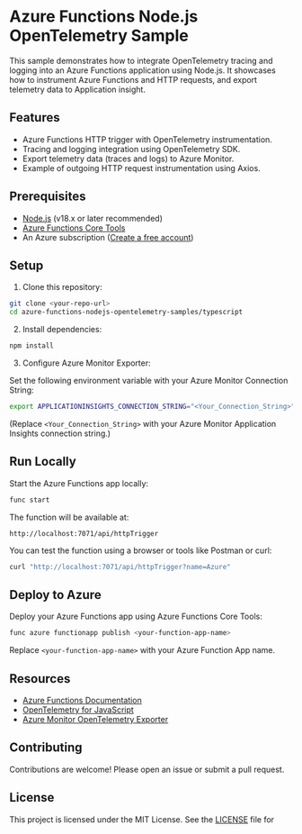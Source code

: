 # Azure Functions Node.js OpenTelemetry Sample

This sample demonstrates how to integrate OpenTelemetry tracing and logging into an Azure Functions application using Node.js. It showcases how to instrument Azure Functions and HTTP requests, and export telemetry data to Application insight.

## Features

- Azure Functions HTTP trigger with OpenTelemetry instrumentation.
- Tracing and logging integration using OpenTelemetry SDK.
- Export telemetry data (traces and logs) to Azure Monitor.
- Example of outgoing HTTP request instrumentation using Axios.

## Prerequisites

- [Node.js](https://nodejs.org/) (v18.x or later recommended)
- [Azure Functions Core Tools](https://learn.microsoft.com/azure/azure-functions/functions-run-local)
- An Azure subscription ([Create a free account](https://azure.microsoft.com/free/))

## Setup

1. Clone this repository:

```bash
git clone <your-repo-url>
cd azure-functions-nodejs-opentelemetry-samples/typescript
```

2. Install dependencies:

```bash
npm install
```

3. Configure Azure Monitor Exporter:

Set the following environment variable with your Azure Monitor Connection String:

```bash
export APPLICATIONINSIGHTS_CONNECTION_STRING="<Your_Connection_String>"
```

(Replace `<Your_Connection_String>` with your Azure Monitor Application Insights connection string.)

## Run Locally

Start the Azure Functions app locally:

```bash
func start
```

The function will be available at:

```
http://localhost:7071/api/httpTrigger
```

You can test the function using a browser or tools like Postman or curl:

```bash
curl "http://localhost:7071/api/httpTrigger?name=Azure"
```

## Deploy to Azure

Deploy your Azure Functions app using Azure Functions Core Tools:

```bash
func azure functionapp publish <your-function-app-name>
```

Replace `<your-function-app-name>` with your Azure Function App name.

## Resources

- [Azure Functions Documentation](https://learn.microsoft.com/azure/azure-functions/)
- [OpenTelemetry for JavaScript](https://opentelemetry.io/docs/instrumentation/js/)
- [Azure Monitor OpenTelemetry Exporter](https://learn.microsoft.com/azure/azure-monitor/app/opentelemetry-overview)

## Contributing

Contributions are welcome! Please open an issue or submit a pull request.

## License

This project is licensed under the MIT License. See the [LICENSE](LICENSE) file for
